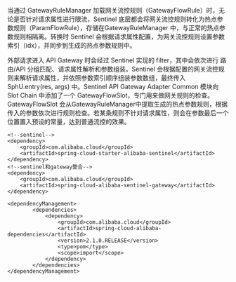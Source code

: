 当通过 GatewayRuleManager 加载网关流控规则（GatewayFlowRule）时，无论是否针对请求属性进行限流，Sentinel 底层都会将网关流控规则转化为热点参数规则（ParamFlowRule），存储在GatewayRuleManager 中，与正常的热点参数规则相隔离。转换时 Sentinel 会根据请求属性配置，为网关流控规则设置参数索引（idx），并同步到生成的热点参数规则中。

外部请求进入 API Gateway 时会经过 Sentinel 实现的 filter，其中会依次进行 路由/API 分组匹配、请求属性解析和参数组装。Sentinel 会根据配置的网关流控规则来解析请求属性，并依照参数索引顺序组装参数数组，最终传入SphU.entry(res, args) 中。Sentinel API Gateway Adapter Common 模块向 Slot Chain 中添加了一个 GatewayFlowSlot，专门用来做网关规则的检查。GatewayFlowSlot 会从GatewayRuleManager中提取生成的热点参数规则，根据传入的参数依次进行规则检查。若某条规则不针对请求属性，则会在参数最后一个位置置入预设的常量，达到普通流控的效果。



```
<!--sentinel-->
<dependency>
    <groupId>com.alibaba.cloud</groupId>
    <artifactId>spring-cloud-starter-alibaba-sentinel</artifactId>
</dependency>
<!--sentinel和gateway整合-->
<dependency>
    <groupId>com.alibaba.cloud</groupId>
    <artifactId>spring-cloud-alibaba-sentinel-gateway</artifactId>
</dependency>
```

~~~
<dependencyManagement>
        <dependencies>
            <dependency>
                <groupId>com.alibaba.cloud</groupId>
                <artifactId>spring-cloud-alibaba-dependencies</artifactId>
                <version>2.1.0.RELEASE</version>
                <type>pom</type>
                <scope>import</scope>
            </dependency>
        </dependencies>
</dependencyManagement>
~~~







